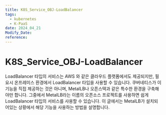 ```yaml
---
title: K8S_Service_OBJ-LoadBalancer
tags:
  - kubernetes
  - K-PaaS
date: 2024_04_21
Modify_Date: 
reference:
---
```

# K8S_Service_OBJ-LoadBalancer

LoadBalancer 타입의 서비스는 AWS 와 같은 클라우드 플랫폼에서도 제공되지만, 필요시 온프레미스 환경에서 LoadBalancer 타입을 사용할 수 있습니다. 쿠버네티스가 이 기능을 직접 제공하는 것은 아니며, MetalLB나 오픈스택과 같은 특수한 환경을 구축해야만 합니다. 그중에서 MetalLB라는 이름의 오픈소스 프로젝트를 사용하면 쉽게 LoadBalancer 타입의 서비스를 사용할 수 있습니다.
이 글에서는 MetalLB가 설치되어있는 상황에서 해당 기능을 사용하는 방법을 설명합니다.

